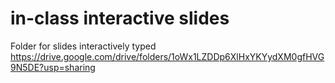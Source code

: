 # in-class interactive slides

Folder for slides interactively typed
https://drive.google.com/drive/folders/1oWx1LZDDp6XlHxYKYydXM0gfHVG9N5DE?usp=sharing
